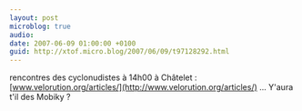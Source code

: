 ```yaml
---
layout: post
microblog: true
audio: 
date: 2007-06-09 01:00:00 +0100
guid: http://xtof.micro.blog/2007/06/09/t97128292.html
---
```

rencontres des cyclonudistes  à 14h00 à Châtelet  : [www.velorution.org/articles/](http://www.velorution.org/articles/) ... Y'aura t'il des Mobiky ?
